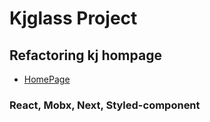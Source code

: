 # Kjglass Project

## Refactoring kj hompage
* [HomePage](http://www.kjglass.co.kr)

### React, Mobx, Next, Styled-component
